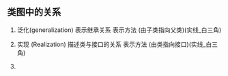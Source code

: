 ## 类图中的关系

1. 泛化(generalization)
表示继承关系
表示方法 (由子类指向父类)(实线_白三角)

2. 实现 (Realization)
描述类与接口的关系
表示方法 (由类指向接口)(实线_白三角)

3. 